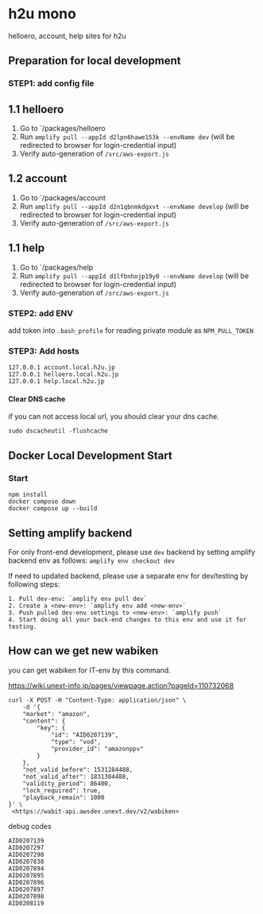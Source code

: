 # h2u mono

helloero, account, help sites for h2u

## Preparation for local development

### STEP1: add config file

## 1.1 helloero

1. Go to `/packages/helloero
2. Run `amplify pull --appId d2lpn6hawe153k --envName dev` (will be redirected to browser for login-credential input)
3. Verify auto-generation of `/src/aws-export.js`

## 1.2 account

1. Go to `/packages/account
2. Run `amplify pull --appId d2n1qbnmkdgxvt --envName develop` (will be redirected to browser for login-credential input)
3. Verify auto-generation of `/src/aws-export.js`

## 1.1 help

1. Go to `/packages/help
2. Run `amplify pull --appId d1lfbnhojp19y0 --envName develop` (will be redirected to browser for login-credential input)
3. Verify auto-generation of `/src/aws-export.js`

### STEP2: add ENV

add token into `.bash_profile` for reading private module as `NPM_PULL_TOKEN`

### STEP3: Add hosts

```
127.0.0.1 account.local.h2u.jp
127.0.0.1 helloero.local.h2u.jp
127.0.0.1 help.local.h2u.jp
```

#### Clear DNS cache

if you can not access local url, you should clear your dns cache.

```
sudo dscacheutil -flushcache
```

## Docker Local Development Start

### Start

```
npm install
docker compose down
docker compose up --build
```

## Setting amplify backend

For only front-end development, please use `dev` backend by setting amplify backend env as follows:
`amplify env checkout dev`

If need to updated backend, please use a separate env for dev/testing by following steps:

    1. Pull dev-env: `amplify env pull dev`
    2. Create a <new-env>: `amplify env add <new-env>`
    3. Push pulled dev-env settings to <new-env>: `amplify push`
    4. Start doing all your back-end changes to this env and use it for testing.

## How can we get new wabiken

you can get wabiken for IT-env by this command.

https://wiki.unext-info.jp/pages/viewpage.action?pageId=110732068

```
curl -X POST -H "Content-Type: application/json" \
    -d '{
    "market": "amazon",
    "content": {
        "key": {
            "id": "AID0207139",
            "type": "vod",
            "provider_id": "amazonppv"
        }
    },
    "not_valid_before": 1531284488,
    "not_valid_after": 1831384488,
    "validity_period": 86400,
    "lock_required": true,
    "playback_remain": 1000
}' \
 <https://wabit-api.awsdev.unext.dev/v2/wabiken>
```

debug codes

```
AID0207139
AID0207297
AID0207298
AID0207838
AID0207894
AID0207895
AID0207896
AID0207897
AID0207898
AID0208119
```
